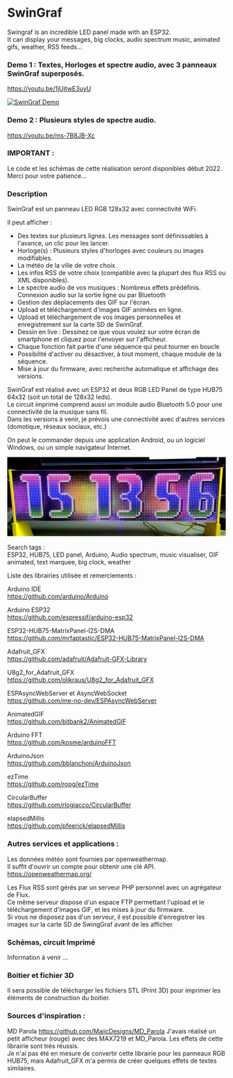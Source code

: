 # SwinGraf
Swingraf is an incredible LED panel made with an ESP32.  
It can display your messages, big clocks, audio spectrum music, animated gifs, weather, RSS feeds... 


### Demo 1 : Textes, Horloges et spectre audio, avec 3 panneaux SwinGraf superposés.  
https://youtu.be/1jUjtwE3uyU

[![SwinGraf Demo](images/SwinGraf.gif)](https://youtu.be/1jUjtwE3uyU "SwinGraf Demo")

### Demo 2 : Plusieurs styles de spectre audio.  
https://youtu.be/ms-7B8JB-Xc


### IMPORTANT :
Le code et les schémas de cette réalisation seront disponibles début 2022.  
Merci pour votre patience...


### Description  
SwinGraf est un panneau LED RGB 128x32 avec connectivité WiFi.  

Il peut afficher :

- Des textes sur plusieurs lignes. Les messages sont définissables à l'avance, un clic pour les lancer.
- Horloge(s) : Plusieurs styles d'horloges avec couleurs ou images modifiables.
- La météo de la ville de votre choix.
- Les infos RSS de votre choix (compatible avec la plupart des flux RSS ou XML disponibles).
- Le spectre audio de vos musiques : Nombreux effets prédéfinis. Connexion audio sur la sortie ligne ou par Bluetooth
- Gestion des déplacements des GIF sur l'écran.
- Upload et téléchargement d'images GIF animées en ligne.
- Upload et téléchargement de vos images personnelles et enregistrement sur la carte SD de SwinGraf.
- Dessin en live : Dessinez ce que vous voulez sur votre écran de smartphone et cliquez pour l'envoyer sur l'afficheur. 
- Chaque fonction fait partie d'une séquence qui peut tourner en boucle
- Possibilité d'activer ou désactiver, à tout moment, chaque module de la séquence.
- Mise à jour du firmware, avec recherche automatique et affichage des versions.

SwinGraf est réalisé avec un ESP32 et deux RGB LED Panel de type HUB75 64x32 (soit un total de 128x32 leds).  
Le circuit imprimé comprend aussi un module audio Bluetooth 5.0 pour une connectivité de la musique sans fil.  
Dans les versions à venir, je prévois une connectivité avec d'autres services (domotique, réseaux sociaux, etc.)  

On peut le commander depuis une application Android, ou un logiciel Windows, ou un simple navigateur Internet.  

[![SwinGraf Demo](images/SwinGraf_clock1.jpg)](https://youtu.be/1jUjtwE3uyU "SwinGraf Demo")


Search tags :  
ESP32, HUB75, LED panel, Arduino, Audio spectrum, music visualiser, GIF animated, text marquee, big clock, weather 

Liste des librairies utilisée et remerciements :  

Arduino IDE  
https://github.com/arduino/Arduino

Arduino ESP32  
https://github.com/espressif/arduino-esp32

ESP32-HUB75-MatrixPanel-I2S-DMA  
https://github.com/mrfaptastic/ESP32-HUB75-MatrixPanel-I2S-DMA

Adafruit_GFX  
https://github.com/adafruit/Adafruit-GFX-Library

U8g2_for_Adafruit_GFX  
https://github.com/olikraus/U8g2_for_Adafruit_GFX

ESPAsyncWebServer et AsyncWebSocket  
https://github.com/me-no-dev/ESPAsyncWebServer

AnimatedGIF  
https://github.com/bitbank2/AnimatedGIF

Arduino FFT  
https://github.com/kosme/arduinoFFT

ArduinoJson  
https://github.com/bblanchon/ArduinoJson  

ezTime  
https://github.com/ropg/ezTime  

CircularBuffer  
https://github.com/rlogiacco/CircularBuffer  

elapsedMillis  
https://github.com/pfeerick/elapsedMillis  


### Autres services et applications :

Les données météo sont fournies par openweathermap.  
Il suffit d'ouvrir un compte pour obtenir une clé API.
https://openweathermap.org/

Les Flux RSS sont gérés par un serveur PHP personnel avec un agrégateur de Flux.  
Ce même serveur dispose d'un espace FTP permettant l'upload et le téléchargement d'images GIF, et les mises à jour du firmware.   
Si vous ne disposez pas d'un serveur, il est possible d'enregistrer les images sur la carte SD de SwingGraf avant de les afficher.  

### Schémas, circuit Imprimé
Information à venir ...


### Boitier et fichier 3D
Il sera possible de télécharger les fichiers STL (Print 3D) pour imprimer les éléments de construction du boitier.


### Sources d'inspiration :

MD Parola
https://github.com/MajicDesigns/MD_Parola
J'avais réalisé un petit afficheur (rouge) avec des MAX7219 et MD_Parola. Les effets de cette librairie sont très réussis.  
Je n'ai pas été en mesure de convertir cette librairie pour les panneaux RGB HUB75, mais Adafruit_GFX m'a permis de créer quelques effets de textes similaires.




